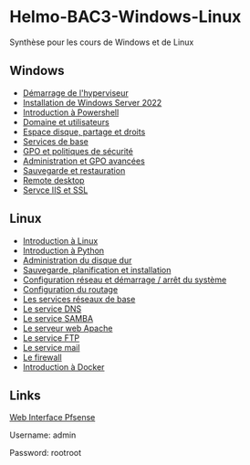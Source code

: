 # Helmo-BAC3-Windows-Linux
Synthèse pour les cours de Windows et de Linux

## Windows

- [Démarrage de l'hyperviseur](Windows/1-hyperviseur.md)
- [Installation de Windows Server 2022](Windows/2-installation.md)
- [ Introduction à Powershell](https://)
- [Domaine et utilisateurs](https://)
- [Espace disque, partage et droits](https://)
- [Services de base](https://)
- [GPO et politiques de sécurité](https://)
- [Administration et GPO avancées](https://)
- [Sauvegarde et restauration](https://)
- [Remote desktop](https://)
- [Servce IIS et SSL](https://)


## Linux

- [Introduction à Linux](https://)
- [Introduction à Python](https://)
- [Administration du disque dur](https://)
- [Sauvegarde, planification et installation](https://)
- [Configuration réseau et démarrage / arrêt du système](https://)
- [Configuration du routage](https://)
- [Les services réseaux de base](https://)
- [Le service DNS](https://)
- [Le service SAMBA](https://)
- [Le serveur web Apache](https://)
- [Le service FTP](https://)
- [Le service mail](https://)
- [Le firewall](https://)
- [Introduction à Docker](https://)

## Links

[Web Interface Pfsense](http://192.168.190.2:1080)

Username: admin 

Password: rootroot